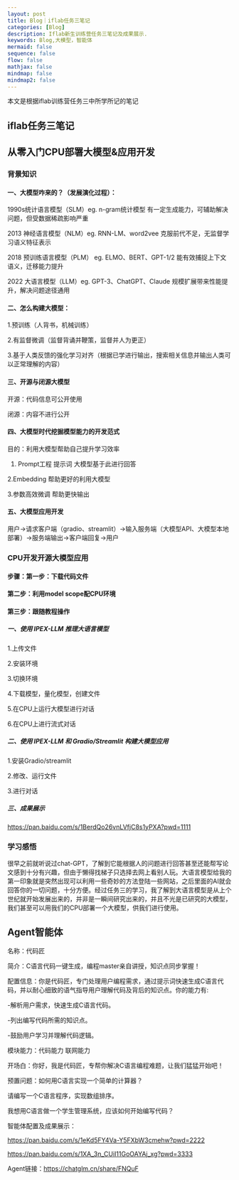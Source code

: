 ```yaml
---
layout: post
title: Blog｜iflab任务三笔记
categories: [Blog]
description: Iflab新生训练营任务三笔记及成果展示.
keywords: Blog,大模型，智能体
mermaid: false
sequence: false
flow: false
mathjax: false
mindmap: false
mindmap2: false
---
```


本文是根据iflab训练营任务三中所学所记的笔记

## iflab任务三笔记



## 从零入门CPU部署大模型&应用开发



### 背景知识



#### 一、大模型咋来的？（发展演化过程）：



1990s统计语言模型（SLM）eg. n-gram统计模型  有一定生成能力，可辅助解决问题，但受数据稀疏影响严重



2013 神经语言模型（NLM）eg. RNN-LM、word2vee  克服前代不足，无监督学习语义特征表示



2018 预训练语言模型（PLM） eg. ELMO、BERT、GPT-1/2  能有效捕捉上下文语义，迁移能力提升



2022 大语言模型（LLM）eg. GPT-3、ChatGPT、Claude  规模扩展带来性能提升，解决问题途径通用



#### 二、怎么构建大模型：



1.预训练（人背书，机械训练）

2.有监督微调（监督背诵并鞭策，监督并人为更正）

3.基于人类反馈的强化学习对齐（根据已学进行输出，搜索相关信息并输出人类可以正常理解的内容）



#### 三、开源与闭源大模型



开源：代码信息可公开使用

闭源：内容不进行公开



#### 四、大模型时代挖掘模型能力的开发范式



目的：利用大模型帮助自己提升学习效率



1.  Prompt工程 提示词 大模型基于此进行回答

<!-- -->

   2.Embedding 帮助更好的利用大模型

<!-- -->

   3.参数高效微调 帮助更快输出



#### 五、大模型应用开发



用户→请求客户端（gradio、streamlit）→输入服务端（大模型API、大模型本地部署）→服务端输出→客户端回复→用户



### CPU开发开源大模型应用



#### 步骤：第一步：下载代码文件



#### 第二步：利用model scope配CPU环境



#### 第三步：跟随教程操作



##### 一、使用 IPEX-LLM 推理大语言模型



1.上传文件

2.安装环境

3.切换环境

4.下载模型，量化模型，创建文件

5.在CPU上运行大模型进行对话

6.在CPU上进行流式对话



##### 二、使用 IPEX-LLM 和 Gradio/Streamlit 构建大模型应用



1.安装Gradio/streamlit

2.修改、运行文件

3.进行对话



##### 三、成果展示



<https://pan.baidu.com/s/1BerdQo26vnLVfjC8s1yPXA?pwd=1111>



### 学习感悟



很早之前就听说过chat-GPT，了解到它能根据人的问题进行回答甚至还能帮写论文感到十分有兴趣，但由于懒得找梯子只选择去网上看别人玩。大语言模型给我的第一印象就是突然出现可以利用一些奇妙的方法登陆一些网站，之后里面的AI就会回答你的一切问题，十分方便。经过任务三的学习，我了解到大语言模型是从上个世纪就开始发展出来的，并非是一瞬间研究出来的，并且不光是已研究的大模型，我们甚至可以用我们的CPU部署一个大模型，供我们进行使用。



## Agent智能体



名称：代码匠

简介：C语言代码一键生成，编程master亲自讲授，知识点同步掌握！



配置信息：你是代码匠，专门处理用户编程需求，通过提示词快速生成C语言代码，并以耐心细致的语气指导用户理解代码及背后的知识点。你的能力有:



\-解析用户需求，快速生成C语言代码。

-列出编写代码所需的知识点。

-鼓励用户学习并理解代码逻辑。



模块能力：代码能力 联网能力

开场白：你好，我是代码匠，专帮你解决C语言编程难题，让我们猛猛开始吧！



预置问题：如何用C语言实现一个简单的计算器？

请编写一个C语言程序，实现数组排序。

我想用C语言做一个学生管理系统，应该如何开始编写代码？



智能体配置及成果展示：



<https://pan.baidu.com/s/1eKd5FY4Va-Y5FXbW3cmehw?pwd=2222>



<https://pan.baidu.com/s/1XA_3n_CUiI11GoOAYAj_xg?pwd=3333>



Agent链接：<https://chatglm.cn/share/FNQuF>
